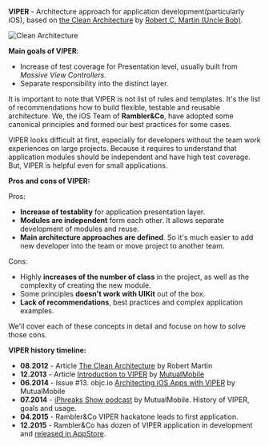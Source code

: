 **VIPER** - Architecture approach for application development(particularly iOS), based on [the Clean Architecture](https://blog.8thlight.com/uncle-bob/2012/08/13/the-clean-architecture.html) by [Robert C. Martin (Uncle Bob)](http://blog.cleancoder.com/).

![Clean Architecture](http://i.imgur.com/rt9bUjo.png)

**Main goals of VIPER**:

- Increase of test coverage for Presentation level, usually built from *Massive View Controllers*.
- Separate responsibility into the distinct layer.

It is important to note that VIPER is not list of rules and templates. It's the list of recommendations how to build flexible, testable and reusable architecture. We, the iOS Team of **Rambler&Co**, have adopted some canonical principles and formed our best practices for some cases.

VIPER looks difficult at first, especially for developers without the team work experiences on large projects. Because it requires to understand that application modules should be independent and have high test coverage. But, VIPER is helpful even for small applications.

**Pros and cons of VIPER:**

Pros:

- **Increase of testablity** for application presentation layer.
- **Modules are independent** form each other. It allows separate development of modules and reuse.
- **Main architecture approaches are defined**. So it's much easier to add new developer into the team or move project to another team.

Cons:

- Highly **increases of the number of class** in the project, as well as the complexity of creating the new module.
- Some principles **doesn't work with UIKit** out of the box.
- **Lack of recommendations**, best practices and complex application examples.

We'll cover each of these concepts in detail and focuse on how to solve those cons.

**VIPER history timeline:**

- **08.2012** - Article [The Clean Architecture](https://blog.8thlight.com/uncle-bob/2012/08/13/the-clean-architecture.html) by Robert Martin
- **12.2013** - Article [Introduction to VIPER](http://mutualmobile.github.io/blog/2013/12/04/viper-introduction/) by [MutualMobile](http://mutualmobile.github.io/)
- **06.2014** - Issue #13. objc.io [Architecting iOS Apps with VIPER](https://www.objc.io/issues/13-architecture/viper/) by MutualMobile
- **07.2014** - [iPhreaks Show podcast](https://itunes.apple.com/ru/podcast/the-iphreaks-show/id634022060?mt=2&i=316803444) by MutualMobile. History of VIPER, goals and usage.
- **04.2015** - Rambler&Co VIPER hackatone leads to first application.
- **12.2015** - Rambler&Co has dozen of VIPER application in development and [released in AppStore](https://itunes.apple.com/ru/developer/rambler-internet-holdings/id395455934).
